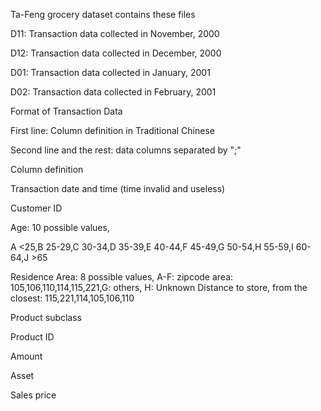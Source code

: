Ta-Feng grocery dataset contains these files

D11: Transaction data collected in November, 2000

D12: Transaction data collected in December, 2000

D01: Transaction data collected in January, 2001

D02: Transaction data collected in February, 2001

Format of Transaction Data

First line: Column definition in Traditional Chinese

Second line and the rest: data columns separated by ";"

Column definition

Transaction date and time (time invalid and useless)

Customer ID

Age: 10 possible values,

A <25,B 25-29,C 30-34,D 35-39,E 40-44,F 45-49,G 50-54,H 55-59,I 60-64,J >65

Residence Area: 8 possible values, A-F: zipcode area: 105,106,110,114,115,221,G: others, H: Unknown Distance to store, from the closest: 115,221,114,105,106,110

Product subclass

Product ID

Amount

Asset

Sales price